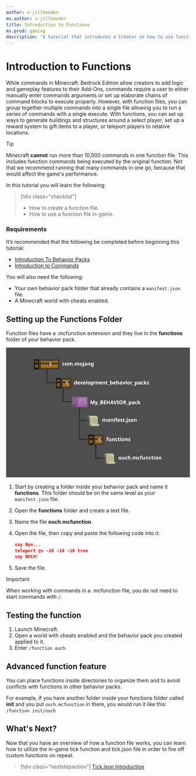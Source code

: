 ```yaml
---
author: v-jillheaden
ms.author: v-jillheaden
title: Introduction to Functions
ms.prod: gaming
description: "A tutorial that introduces a Creator on how to use functions"
---
```


# Introduction to Functions

While commands in Minecraft: Bedrock Edition allow creators to add logic and gameplay features to their Add-Ons, commands require a user to either manually enter commands arguments or set up elaborate chains of command blocks to execute properly. However, with function files, you can group together multiple commands into a single file allowing you to run a series of commands with a single execute. With functions, you can set up ways to generate buildings and structures around a select player, set up a reward system to gift items to a player, or teleport players to relative locations.

>[!Tip]
> Minecraft **cannot** run more than 10,000 commands in one function file. This includes function commands being executed by the original function. Not that we recommend running that many commands in one go, because that would affect the game's performance.

In this tutorial you will learn the following:

> [!div class="checklist"]
>
> - How to create a function file.
> - How to use a function file in-game.

### Requirements

It’s recommended that the following be completed before beginning this tutorial:

- [Introduction To Behavior Packs](BehaviorPack.md)
- [Introduction to Commands](CommandsIntroduction.md)

You will also need the following:

- Your own behavior pack folder that already contains a `manifest.json` file.
- A Minecraft world with cheats enabled.

## Setting up the Functions Folder

Function files have a .mcfunction extension and they live in the **functions** folder of your behavior pack.

![image of function folder and file structure](Media/Commands/function-folder-structure.png)

1. Start by creating a folder inside your behavior pack and name it **functions**. This folder should be on the same level as your `manifest.json` file.
1. Open the **functions** folder and create a text file.
1. Name the file **ouch.mcfunction**.
1. Open the file, then copy and paste the following code into it:

    ```json
    say Bye...
    teleport @s ~10 ~10 ~10 true
    say OUCH!
    ```

1. Save the file.

>[!IMPORTANT]
> When working with commands in a .mcfunction file, you do not need to start commands with `/`.

## Testing the function

1. Launch Minecraft.
2. Open a world with cheats enabled and the behavior pack you created applied to it.
3. Enter `/function ouch`.

## Advanced function feature

You can place functions inside directories to organize them and to avoid conflicts with functions in other behavior packs.

For example, if you have another folder inside your functions folder called **init** and you put `ouch.mcfunction` in there, you would run it like this:
`/function init/ouch`

## What's Next?

Now that you have an overview of how a function file works, you can learn how to utilize the in-game tick function and tick.json file in order to fire off custom functions on repeat.

>[!div class="nextstepaction"]
>[Tick.json Introduction](TickJsonIntroduction.md)
